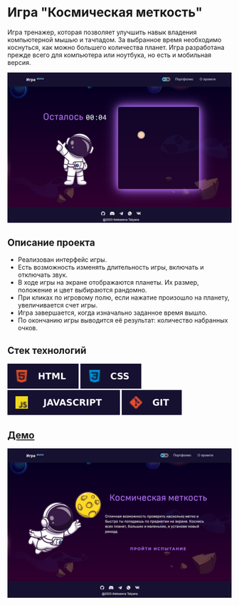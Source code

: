 # Игра "Космическая меткость"

Игра тренажер, которая позволяет улучшить навык владения компьютерной мышью и тачпадом. За выбранное время необходимо коснуться, как можно большего количества планет. Игра разработана прежде всего для компьютера или ноутбука, но есть и мобильная версия.

![demo](./public/images/game.jpg)

## **Описание проекта**

* Реализован интерфейс игры.
* Есть возможность изменять длительность игры, включать и отключать звук.
* В ходе игры на экране отображаются планеты. Их размер, положение и цвет выбираются рандомно.
* При кликах по игровому полю, если нажатие произошло на планету, увеличивается счет игры.
* Игра завершается, когда изначально заданное время вышло.
* По окончанию игры выводится её результат: количество набранных очков.

## **Стек технологий**
![HTML](./public/images/html.svg)
![CSS](./public/images/css.svg)
![JS](./public/images/js.svg)
![GIT](./public/images/git.svg)

## [**Демо**](https://alekseeva-t-v.github.io/cosmic-accuracy/)
![demo](./public/images/demo.jpg)